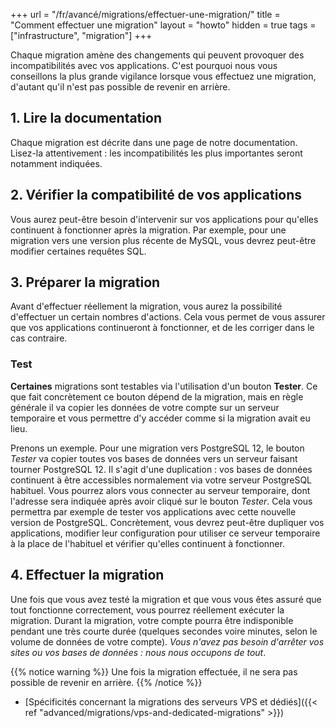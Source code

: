 +++
url = "/fr/avancé/migrations/effectuer-une-migration/"
title = "Comment effectuer une migration"
layout = "howto"
hidden = true
tags = ["infrastructure", "migration"]
+++

Chaque migration amène des changements qui peuvent provoquer des incompatibilités avec vos applications. C'est pourquoi nous vous conseillons la plus grande vigilance lorsque vous effectuez une migration, d'autant qu'il n'est pas possible de revenir en arrière.

## 1. Lire la documentation

Chaque migration est décrite dans une page de notre documentation. Lisez-la attentivement : les incompatibilités les plus importantes seront notamment indiquées.

## 2. Vérifier la compatibilité de vos applications

Vous aurez peut-être besoin d'intervenir sur vos applications pour qu'elles continuent à fonctionner après la migration. Par exemple, pour une migration vers une version plus récente de MySQL, vous devrez peut-être modifier certaines requêtes SQL.

## 3. Préparer la migration

Avant d'effectuer réellement la migration, vous aurez la possibilité d'effectuer un certain nombres d'actions. Cela vous permet de vous assurer que vos applications continueront à fonctionner, et de les corriger dans le cas contraire.

### Test

**Certaines** migrations sont testables via l'utilisation d'un bouton **Tester**. Ce que fait concrètement ce bouton dépend de la migration, mais en règle générale il va copier les données de votre compte sur un serveur temporaire et vous permettre d'y accéder comme si la migration avait eu lieu.

Prenons un exemple. Pour une migration vers PostgreSQL 12, le bouton *Tester* va copier toutes vos bases de données vers un serveur faisant tourner PostgreSQL 12. Il s'agit d'une duplication : vos bases de données continuent à être accessibles normalement via votre serveur PostgreSQL habituel. Vous pourrez alors vous connecter au serveur temporaire, dont l'adresse sera indiquée après avoir cliqué sur le bouton *Tester*. Cela vous permettra par exemple de tester vos applications avec cette nouvelle version de PostgreSQL. Concrètement, vous devrez peut-être dupliquer vos applications, modifier leur configuration pour utiliser ce serveur temporaire à la place de l'habituel et vérifier qu'elles continuent à fonctionner.

## 4. Effectuer la migration

Une fois que vous avez testé la migration et que vous vous êtes assuré que tout fonctionne correctement, vous pourrez réellement exécuter la migration. Durant la migration, votre compte pourra être indisponible pendant une très courte durée (quelques secondes voire minutes, selon le volume de données de votre compte). _Vous n'avez pas besoin d'arrêter vos sites ou vos bases de données : nous nous occupons de tout_.

{{% notice warning %}}
Une fois la migration effectuée, il ne sera pas possible de revenir en arrière.
{{% /notice %}}

- [Spécificités concernant la migrations des serveurs VPS et dédiés]({{< ref "advanced/migrations/vps-and-dedicated-migrations" >}})

